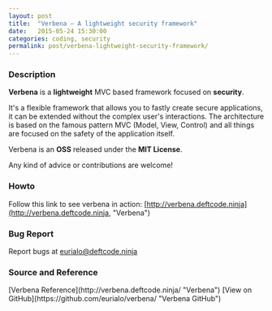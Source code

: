 ```yaml
---
layout: post
title:  "Verbena – A lightweight security framework"
date:   2015-05-24 15:30:00
categories: coding, security
permalink: post/verbena-lightweight-security-framework/
---
```


### Description

**Verbena** is a **lightweight** MVC based framework focused on **security**.

It's a flexible framework that allows you to fastly create secure applications, it can be extended without the complex user's interactions.
The architecture is based on the famous pattern MVC (Model, View, Control) and all things are focused on the safety of the application itself.

Verbena is an **OSS** released under the **MIT License**.

Any kind of advice or contributions are welcome!

### Howto

Follow this link to see verbena in action: [http://verbena.deftcode.ninja](http://verbena.deftcode.ninja, "Verbena")

<!--r34dm0r3-->

### Bug Report

Report bugs at [eurialo@deftcode.ninja](mailto:eurialo@deftcode.ninja)

### Source and Reference

<span id="sources-list">
[Verbena Reference](http://verbena.deftcode.ninja/ "Verbena")
[View on GitHub](https://github.com/eurialo/verbena/ "Verbena GitHub")
</span>
